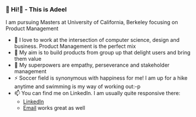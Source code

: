 ### 👀 Hi!👋 - This is Adeel

<!--
**adeelzahid94/adeelzahid94** is a ✨ _special_ ✨ repository because its `README.md` (this file) appears on your GitHub profile.

Here are some ideas to get you started:

- 🔭 I’m currently working on ...
- 🌱 I’m currently learning ...
- 👯 I’m looking to collaborate on ...
- 🤔 I’m looking for help with ...
- 💬 Ask me about ...
- 📫 How to reach me: ...
- 😄 Pronouns: ...
- ⚡ Fun fact: ...
-->
I am pursuing Masters at University of California, Berkeley focusing on Product Management

- :penguin: I love to work at the intersection of computer science, design and business. Product Management is the perfect mix
- 🌱 My aim is to build products from group up that delight users and bring them value
- 👯 My superpowers are empathy, perseverance and stakeholder management
- ⚡ Soccer field is synonymous with happiness for me! I am up for a hike anytime and swimming is my way of working out:-p  
- 📫 You can find me on LinkedIn. I am usually quite responsive there: 
  - [LinkedIn](https://www.linkedin.com/in/adeel-chaudhry/)
  - [Email](https://mail.google.com/mail/u/0/?fs=1&tf=cm&source=mailto&to=adeelchaudhry@berkeley.edu) works great as well


